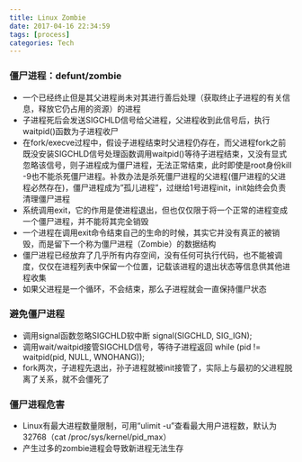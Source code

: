 ```yaml
---
title: Linux Zombie
date: 2017-04-16 22:34:59
tags: [process]
categories: Tech
---
```


### 僵尸进程：defunt/zombie

* 一个已经终止但是其父进程尚未对其进行善后处理（获取终止子进程的有关信息，释放它仍占用的资源）的进程
* 子进程死后会发送SIGCHLD信号给父进程，父进程收到此信号后，执行waitpid()函数为子进程收尸
* 在fork/execve过程中，假设子进程结束时父进程仍存在，而父进程fork之前既没安装SIGCHLD信号处理函数调用waitpid()等待子进程结束，又没有显式忽略该信号，则子进程成为僵尸进程，无法正常结束，此时即使是root身份kill -9也不能杀死僵尸进程。补救办法是杀死僵尸进程的父进程(僵尸进程的父进程必然存在)，僵尸进程成为”孤儿进程”，过继给1号进程init，init始终会负责清理僵尸进程
* 系统调用exit，它的作用是使进程退出，但也仅仅限于将一个正常的进程变成一个僵尸进程，并不能将其完全销毁
* 一个进程在调用exit命令结束自己的生命的时候，其实它并没有真正的被销毁，而是留下一个称为僵尸进程（Zombie）的数据结构
* 僵尸进程已经放弃了几乎所有内存空间，没有任何可执行代码，也不能被调度，仅仅在进程列表中保留一个位置，记载该进程的退出状态等信息供其他进程收集
* 如果父进程是一个循环，不会结束，那么子进程就会一直保持僵尸状态

### 避免僵尸进程

* 调用signal函数忽略SIGCHLD软中断  signal(SIGCHLD, SIG_IGN);
* 调用wait/waitpid接管SIGCHLD信号，等待子进程返回 while (pid != waitpid(pid, NULL, WNOHANG));
* fork两次，子进程先退出，孙子进程就被init接管了，实际上与最初的父进程脱离了关系，就不会僵死了

### 僵尸进程危害

* Linux有最大进程数量限制，可用“ulimit -u”查看最大用户进程数，默认为32768（cat  /proc/sys/kernel/pid_max）
* 产生过多的zombie进程会导致新进程无法生存

